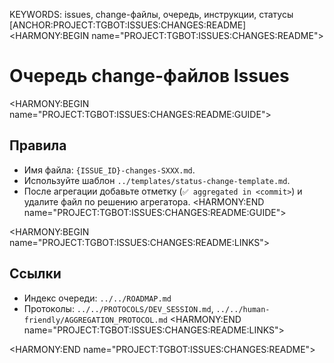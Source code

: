 KEYWORDS: issues, change-файлы, очередь, инструкции, статусы
[ANCHOR:PROJECT:TGBOT:ISSUES:CHANGES:README]
<HARMONY:BEGIN name="PROJECT:TGBOT:ISSUES:CHANGES:README">
# Очередь change-файлов Issues

<HARMONY:BEGIN name="PROJECT:TGBOT:ISSUES:CHANGES:README:GUIDE">
## Правила
- Имя файла: `{ISSUE_ID}-changes-SXXX.md`.
- Используйте шаблон `../templates/status-change-template.md`.
- После агрегации добавьте отметку (`✅ aggregated in <commit>`) и удалите файл по решению агрегатора.
<HARMONY:END name="PROJECT:TGBOT:ISSUES:CHANGES:README:GUIDE">

<HARMONY:BEGIN name="PROJECT:TGBOT:ISSUES:CHANGES:README:LINKS">
## Ссылки
- Индекс очереди: `../../ROADMAP.md`
- Протоколы: `../../PROTOCOLS/DEV_SESSION.md`, `../../human-friendly/AGGREGATION_PROTOCOL.md`
<HARMONY:END name="PROJECT:TGBOT:ISSUES:CHANGES:README:LINKS">

<HARMONY:END name="PROJECT:TGBOT:ISSUES:CHANGES:README">
